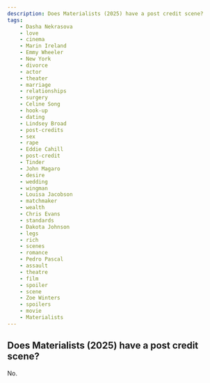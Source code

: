 ```yaml
---
description: Does Materialists (2025) have a post credit scene?
tags: 
    - Dasha Nekrasova
    - love
    - cinema
    - Marin Ireland
    - Emmy Wheeler
    - New York
    - divorce
    - actor
    - theater
    - marriage
    - relationships
    - surgery
    - Celine Song
    - hook-up
    - dating
    - Lindsey Broad
    - post-credits
    - sex
    - rape
    - Eddie Cahill
    - post-credit
    - Tinder
    - John Magaro
    - desire
    - wedding
    - wingman
    - Louisa Jacobson
    - matchmaker
    - wealth
    - Chris Evans
    - standards
    - Dakota Johnson
    - legs
    - rich
    - scenes
    - romance
    - Pedro Pascal
    - assault
    - theatre
    - film
    - spoiler
    - scene
    - Zoe Winters
    - spoilers
    - movie
    - Materialists
---
```


## Does Materialists (2025) have a post credit scene?

No.
